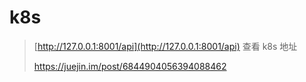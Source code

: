 # k8s

> [http://127.0.0.1:8001/api](http://127.0.0.1:8001/api) 查看 k8s 地址
>
> https://juejin.im/post/6844904056394088462



